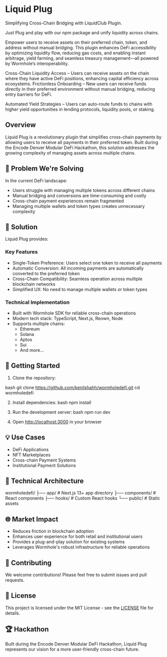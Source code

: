 # Liquid Plug

Simplifying Cross-Chain Bridging with LiquidClub Plugin.

Just Plug and play with our npm package and unify liquidity across chains.

Empower users to receive assets on their preferred chain, token, and address without manual bridging. This plugin enhances DeFi accessibility by optimizing liquidity flow, reducing gas costs, and enabling instant arbitrage, yield farming, and seamless treasury management—all powered by Wormhole’s interoperability.

Cross-Chain Liquidity Access – Users can receive assets on the chain where they have active DeFi positions, enhancing capital efficiency across ecosystems.
Frictionless Onboarding – New users can receive funds directly in their preferred environment without manual bridging, reducing entry barriers for DeFi.

Automated Yield Strategies – Users can auto-route funds to chains with higher yield opportunities in lending protocols, liquidity pools, or staking.




## Overview

Liquid Plug is a revolutionary plugin that simplifies cross-chain payments by allowing users to receive all payments in their preferred token. Built during the Encode Denver Modular DeFi Hackathon, this solution addresses the growing complexity of managing assets across multiple chains.

## 🌟 Problem We're Solving

In the current DeFi landscape:
- Users struggle with managing multiple tokens across different chains
- Manual bridging and conversions are time-consuming and costly
- Cross-chain payment experiences remain fragmented
- Managing multiple wallets and token types creates unnecessary complexity

## 🎯 Solution

Liquid Plug provides:

### Key Features
- Single-Token Preference: Users select one token to receive all payments
- Automatic Conversion: All incoming payments are automatically converted to the preferred token
- Cross-Chain Compatibility: Seamless operation across multiple blockchain networks
- Simplified UX: No need to manage multiple wallets or token types

### Technical Implementation
- Built with Wormhole SDK for reliable cross-chain operations
- Modern tech stack: TypeScript, Next.js, Reown, Node
- Supports multiple chains:
  - Ethereum
  - Solana
  - Aptos
  - Sui
  - And more...

## 🚀 Getting Started

1. Clone the repository:

bash
git clone https://github.com/kenilshahh/wormholedefi.git
cd wormholedefi


2. Install dependencies:
bash
npm install


3. Run the development server:
bash
npm run dev


4. Open [http://localhost:3000](http://localhost:3000) in your browser

## 💡 Use Cases

- DeFi Applications
- NFT Marketplaces
- Cross-chain Payment Systems
- Institutional Payment Solutions

## 🔧 Technical Architecture
wormholedefi/
├── app/ # Next.js 13+ app directory
├── components/ # React components
├── hooks/ # Custom React hooks
└── public/ # Static assets


## 🌐 Market Impact

- Reduces friction in blockchain adoption
- Enhances user experience for both retail and institutional users
- Provides a plug-and-play solution for existing systems
- Leverages Wormhole's robust infrastructure for reliable operations

## 🤝 Contributing

We welcome contributions! Please feel free to submit issues and pull requests.

## 📄 License

This project is licensed under the MIT License - see the [LICENSE](LICENSE) file for details.

## 🏆 Hackathon

Built during the Encode Denver Modular DeFi Hackathon, Liquid Plug represents our vision for a more user-friendly cross-chain future.

